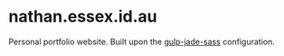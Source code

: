 nathan.essex.id.au
==================

Personal portfolio website.
Built upon the [gulp-jade-sass](https://github.com/prawnstar/gulp-jade-sass) configuration.